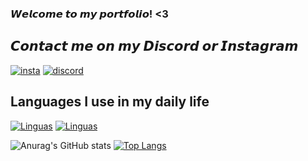 ### 𝙒𝙚𝙡𝙘𝙤𝙢𝙚 𝙩𝙤 𝙢𝙮 𝙥𝙤𝙧𝙩𝙛𝙤𝙡𝙞𝙤! <3

## 𝘾𝙤𝙣𝙩𝙖𝙘𝙩 𝙢𝙚 𝙤𝙣 𝙢𝙮 𝘿𝙞𝙨𝙘𝙤𝙧𝙙 𝙤𝙧 𝙄𝙣𝙨𝙩𝙖𝙜𝙧𝙖𝙢 
[![insta](https://img.shields.io/badge/Instagram-E4405F?style=for-the-badge&logo=instagram&logoColor=white)](https://www.instagram.com/lbernardobotelho/)
[![discord](https://img.shields.io/badge/Discord-7289DA?style=for-the-badge&logo=discord&logoColor=white)](https://discord.gg/X86MBKhznT)

## Languages I use in my daily life
[![Linguas](https://img.shields.io/badge/Python-3776AB?style=for-the-badge&logo=python&logoColor=white)]()
[![Linguas](https://img.shields.io/badge/Java-ED8B00?style=for-the-badge&logo=openjdk&logoColor=white)]()

![Anurag's GitHub stats](https://github-readme-stats.vercel.app/api?username=bnhelel&show_icons=true&theme=radical)
[![Top Langs](https://github-readme-stats.vercel.app/api/top-langs/?username=bnhelel&hide_progress=true)](https://github.com/bnhelel/github-readme-stats)
